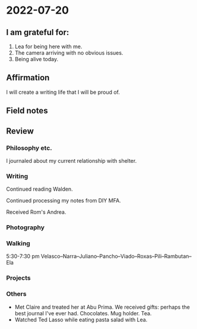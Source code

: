# 2022-07-20

## I am grateful for:
1. Lea for being here with me.
2. The camera arriving with no obvious issues.
3. Being alive today.

## Affirmation

I will create a writing life that I will be proud of.

## Field notes

## Review
### Philosophy etc.

I journaled about my current relationship with shelter.

### Writing

Continued reading Walden.

Continued processing my notes from DIY MFA.

Received Rom's Andrea.

### Photography

### Walking

5:30-7:30 pm
Velasco–Narra–Juliano–Pancho–Viado–Roxas–Pili–Rambutan–Ela

### Projects

### Others

- Met Claire and treated her at Abu Prima. We received gifts: perhaps the best journal I've ever had. Chocolates. Mug holder. Tea.
- Watched Ted Lasso while eating pasta salad with Lea.